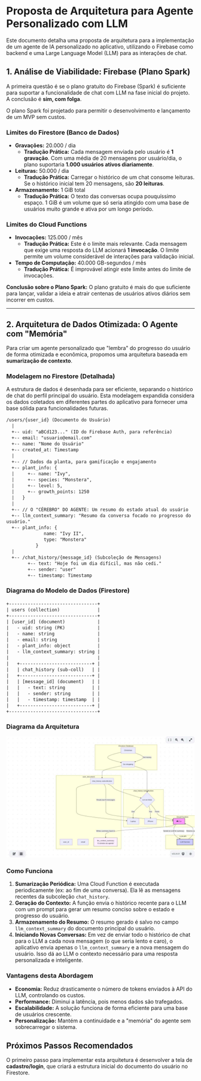 # Proposta de Arquitetura para Agente Personalizado com LLM

Este documento detalha uma proposta de arquitetura para a implementação de um agente de IA personalizado no aplicativo, utilizando o Firebase como backend e uma Large Language Model (LLM) para as interações de chat.

## 1. Análise de Viabilidade: Firebase (Plano Spark)

A primeira questão é se o plano gratuito do Firebase (Spark) é suficiente para suportar a funcionalidade de chat com LLM na fase inicial do projeto. A conclusão é **sim, com folga**.

O plano Spark foi projetado para permitir o desenvolvimento e lançamento de um MVP sem custos.

### Limites do Firestore (Banco de Dados)

-   **Gravações:** 20.000 / dia
    -   **Tradução Prática:** Cada mensagem enviada pelo usuário é **1 gravação**. Com uma média de 20 mensagens por usuário/dia, o plano suportaria **1.000 usuários ativos diariamente**.
-   **Leituras:** 50.000 / dia
    -   **Tradução Prática:** Carregar o histórico de um chat consome leituras. Se o histórico inicial tem 20 mensagens, são **20 leituras**.
-   **Armazenamento:** 1 GiB total
    -   **Tradução Prática:** O texto das conversas ocupa pouquíssimo espaço. 1 GiB é um volume que só seria atingido com uma base de usuários muito grande e ativa por um longo período.

### Limites do Cloud Functions

-   **Invocações:** 125.000 / mês
    -   **Tradução Prática:** Este é o limite mais relevante. Cada mensagem que exige uma resposta do LLM acionará **1 invocação**. O limite permite um volume considerável de interações para validação inicial.
-   **Tempo de Computação:** 40.000 GB-segundos / mês
    -   **Tradução Prática:** É improvável atingir este limite antes do limite de invocações.

**Conclusão sobre o Plano Spark:** O plano gratuito é mais do que suficiente para lançar, validar a ideia e atrair centenas de usuários ativos diários sem incorrer em custos.

---

## 2. Arquitetura de Dados Otimizada: O Agente com "Memória"

Para criar um agente personalizado que "lembra" do progresso do usuário de forma otimizada e econômica, propomos uma arquitetura baseada em **sumarização de contexto**.

### Modelagem no Firestore (Detalhada)

A estrutura de dados é desenhada para ser eficiente, separando o histórico de chat do perfil principal do usuário. Esta modelagem expandida considera os dados coletados em diferentes partes do aplicativo para fornecer uma base sólida para funcionalidades futuras.

```
/users/{user_id} (Documento do Usuário)
  |
  +-- uid: "aBCd123..." (ID do Firebase Auth, para referência)
  +-- email: "usuario@email.com"
  +-- name: "Nome do Usuário"
  +-- created_at: Timestamp
  |
  +-- // Dados da planta, para gamificação e engajamento
  +-- plant_info: {
  |     +-- name: "Ivy",
  |     +-- species: "Monstera",
  |     +-- level: 5,
  |     +-- growth_points: 1250
  |   }
  |
  +-- // O "CÉREBRO" DO AGENTE: Um resumo do estado atual do usuário
  +-- llm_context_summary: "Resumo da conversa focado no progresso do usuário."
  +-- plant_info: {
              name: "Ivy II",
              type: "Monstera"
           }
  |
  +-- /chat_history/{message_id} (Subcoleção de Mensagens)
        +-- text: "Hoje foi um dia difícil, mas não cedi."
        +-- sender: "user"
        +-- timestamp: Timestamp
```

### Diagrama do Modelo de Dados (Firestore)

```plaintext
+---------------------------------+
| users (collection)              |
+---------------------------------+
| [user_id] (document)            |
|   - uid: string (PK)            |
|   - name: string                |
|   - email: string               |
|   - plant_info: object          |
|   - llm_context_summary: string |
|                                 |
|   +---------------------------+ |
|   | chat_history (sub-coll)   | |
|   +---------------------------+ |
|   | [message_id] (document)   | |
|   |   - text: string          | |
|   |   - sender: string        | |
|   |   - timestamp: timestamp  | |
|   +---------------------------+ |
+---------------------------------+
```

### Diagrama da Arquitetura

![Diagrama da Arquitetura](./assets/readme/arquitetura_agente.png)

### Como Funciona

1.  **Sumarização Periódica:** Uma Cloud Function é executada periodicamente (ex: ao fim de uma conversa). Ela lê as mensagens recentes da subcoleção `chat_history`.
2.  **Geração do Contexto:** A função envia o histórico recente para o LLM com um prompt para gerar um resumo conciso sobre o estado e progresso do usuário.
3.  **Armazenamento do Resumo:** O resumo gerado é salvo no campo `llm_context_summary` do documento principal do usuário.
4.  **Iniciando Novas Conversas:** Em vez de enviar todo o histórico de chat para o LLM a cada nova mensagem (o que seria lento e caro), o aplicativo envia apenas o `llm_context_summary` e a nova mensagem do usuário. Isso dá ao LLM o contexto necessário para uma resposta personalizada e inteligente.

### Vantagens desta Abordagem

-   **Economia:** Reduz drasticamente o número de tokens enviados à API do LLM, controlando os custos.
-   **Performance:** Diminui a latência, pois menos dados são trafegados.
-   **Escalabilidade:** A solução funciona de forma eficiente para uma base de usuários crescente.
-   **Personalização:** Mantém a continuidade e a "memória" do agente sem sobrecarregar o sistema.

## Próximos Passos Recomendados

O primeiro passo para implementar esta arquitetura é desenvolver a tela de **cadastro/login**, que criará a estrutura inicial do documento do usuário no Firestore. 